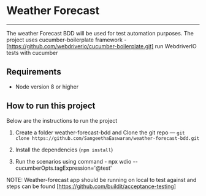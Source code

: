 Weather Forecast
====================
***

The weather Forecast BDD will be used for test automation purposes. The project uses cucumber-boilerplate framework - [https://github.com/webdriverio/cucumber-boilerplate.git] run WebdriverIO tests with cucumber 

## Requirements

- Node version 8 or higher

## How to run this project 

Below are the instructions to run the project 

1. Create a folder weather-forecast-bdd and Clone the git repo — `git clone https://github.com/SangeethaEaswaran/weather-forecast-bdd.git`

2. Install the dependencies (`npm install`)

3. Run the scenarios using command - npx wdio --cucumberOpts.tagExpression='@test'

NOTE: Weather-forecast app should be running on local to test against and steps can be found [https://github.com/buildit/acceptance-testing]
